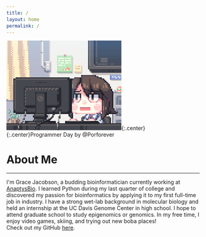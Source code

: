 ```yaml
---
title: /
layout: home
permalink: /
---
```

![Programmer_Day](/assets/Programmer_Day.gif){:.center}
{:.center}Programmer Day by @Porforever


# About Me <br>
----------

I'm Grace Jacobson, a budding bioinformatician currently working at [AnaptysBio](https://www.anaptysbio.com/). I learned Python during my last quarter of college and discovered my passion for bioinformatics by applying it to my first full-time job in industry. I have a strong wet-lab background in molecular biology and held an internship at the UC Davis Genome Center in high school. I hope to attend graduate school to study epigenomics or genomics. In my free time, I enjoy video games, skiing, and trying out new boba places!
<br>
Check out my GitHub [here](https://github.com/gracejacobson). 